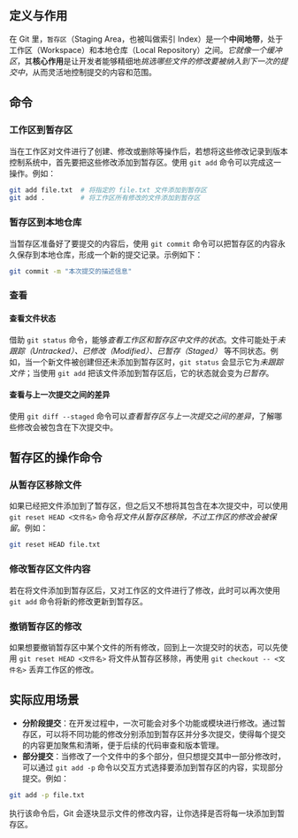 ## 定义与作用
在 Git 里，`暂存区`（Staging Area，也被叫做索引 Index）是一个**中间地带**，处于工作区（Workspace）和本地仓库（Local Repository）之间。*它就像一个缓冲区*，其**核心作用**是让开发者能够精细地*挑选哪些文件的修改要被纳入到下一次的提交中*，从而灵活地控制提交的内容和范围。

## 命令
### 工作区到暂存区
当在工作区对文件进行了创建、修改或删除等操作后，若想将这些修改记录到版本控制系统中，首先要把这些修改添加到暂存区。使用 `git add` 命令可以完成这一操作。例如：

```bash
git add file.txt  # 将指定的 file.txt 文件添加到暂存区
git add .         # 将工作区所有修改的文件添加到暂存区
```

### 暂存区到本地仓库
当暂存区准备好了要提交的内容后，使用 `git commit` 命令可以把暂存区的内容永久保存到本地仓库，形成一个新的提交记录。示例如下：

```bash
git commit -m "本次提交的描述信息"
```

### 查看
#### 查看文件状态
借助 `git status` 命令，能够*查看工作区和暂存区中文件的状态*。文件可能处于*未跟踪（Untracked）、已修改（Modified）、已暂存（Staged）* 等不同状态。例如，当一个新文件被创建但还未添加到暂存区时，`git status` 会显示它为*未跟踪文件*；当使用 `git add` 把该文件添加到暂存区后，它的状态就会变为*已暂存*。

#### 查看与上一次提交之间的差异
使用 `git diff --staged` 命令可以*查看暂存区与上一次提交之间的差异*，了解哪些修改会被包含在下次提交中。

## 暂存区的操作命令

### 从暂存区移除文件
如果已经把文件添加到了暂存区，但之后又不想将其包含在本次提交中，可以使用 `git reset HEAD <文件名>` 命令*将文件从暂存区移除，不过工作区的修改会被保留*。例如：

```bash
git reset HEAD file.txt
```

### 修改暂存区文件内容
若在将文件添加到暂存区后，又对工作区的文件进行了修改，此时可以再次使用 `git add` 命令将新的修改更新到暂存区。

### 撤销暂存区的修改
如果想要撤销暂存区中某个文件的所有修改，回到上一次提交时的状态，可以先使用 `git reset HEAD <文件名>` 将文件从暂存区移除，再使用 `git checkout -- <文件名>` 丢弃工作区的修改。

## 实际应用场景

- **分阶段提交**：在开发过程中，一次可能会对多个功能或模块进行修改。通过暂存区，可以将不同功能的修改分别添加到暂存区并分多次提交，使得每个提交的内容更加聚焦和清晰，便于后续的代码审查和版本管理。
- **部分提交**：当修改了一个文件中的多个部分，但只想提交其中一部分修改时，可以通过 `git add -p` 命令以交互方式选择要添加到暂存区的内容，实现部分提交。例如：

```bash
git add -p file.txt
```

执行该命令后，Git 会逐块显示文件的修改内容，让你选择是否将每一块添加到暂存区。
